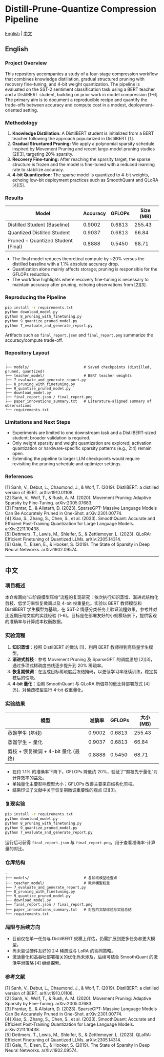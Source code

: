 # Distill-Prune-Quantize Compression Pipeline

[English](#english) | [中文](#中文)

## English

### Project Overview

This repository accompanies a study of a four-stage compression workflow that combines knowledge distillation, gradual structured pruning with recovery fine-tuning, and 4-bit weight quantization. The pipeline is evaluated on the SST-2 sentiment classification task using a BERT teacher and a DistilBERT student, building on prior work in model compression [1-6]. The primary aim is to document a reproducible recipe and quantify the trade-offs between accuracy and compute cost in a modest, deployment-oriented setting.

### Methodology

1. **Knowledge Distillation:** A DistilBERT student is initialized from a BERT teacher following the approach popularized in DistilBERT [1].
2. **Gradual Structured Pruning:** We apply a polynomial sparsity schedule inspired by Movement Pruning and recent large-model pruning studies [2][3], targeting 20% sparsity.
3. **Recovery Fine-tuning:** After reaching the sparsity target, the sparse structure is frozen and the model is fine-tuned with a reduced learning rate to stabilize accuracy.
4. **4-bit Quantization:** The sparse model is quantized to 4-bit weights, echoing low-bit deployment practices such as SmoothQuant and QLoRA [4][5].

### Results

| Model                                | Accuracy | GFLOPs | Size (MB) |
|--------------------------------------|----------|--------|-----------|
| Distilled Student (Baseline)         | 0.9002   | 0.6813 | 255.43    |
| Quantized Distilled Student          | 0.9037   | 0.6813 | 66.84     |
| Pruned + Quantized Student (Final)   | 0.8888   | 0.5450 | 68.71     |

- The final model reduces theoretical compute by ~20% versus the distilled baseline with a 1.1% absolute accuracy drop.
- Quantization alone mainly affects storage; pruning is responsible for the GFLOPs reduction.
- The workflow highlights where recovery fine-tuning is necessary to maintain accuracy after pruning, echoing observations from [2][3].

### Reproducing the Pipeline

```bash
pip install -r requirements.txt
python download_model.py
python 8_pruning_with_finetuning.py
python 9_quantize_pruned_model.py
python 7_evaluate_and_generate_report.py
```

Artifacts such as `final_report.json` and `final_report.png` summarize the accuracy/compute trade-off.

### Repository Layout

```
.
├── models/                         # Saved checkpoints (distilled, pruned, quantized)
├── teacher_model/                  # BERT teacher weights
├── 7_evaluate_and_generate_report.py
├── 8_pruning_with_finetuning.py
├── 9_quantize_pruned_model.py
├── download_model.py
├── final_report.json / final_report.png
├── paper_innovations_summary.txt   # Literature-aligned summary of observations
└── requirements.txt
```

### Limitations and Next Steps

- Experiments are limited to one downstream task and a DistilBERT-sized student; broader validation is required.
- Only weight sparsity and weight quantization are explored; activation quantization or hardware-specific sparsity patterns (e.g., 2:4) remain open.
- Extending the pipeline to larger LLM checkpoints would require revisiting the pruning schedule and optimizer settings.

### References

[1] Sanh, V., Debut, L., Chaumond, J., & Wolf, T. (2019). DistilBERT: a distilled version of BERT. arXiv:1910.01108.  
[2] Sanh, V., Wolf, T., & Rush, A. M. (2020). Movement Pruning: Adaptive Sparsity by Fine-Tuning. arXiv:2005.07683.  
[3] Frantar, E., & Alistarh, D. (2023). SparseGPT: Massive Language Models Can Be Accurately Pruned in One-Shot. arXiv:2301.00774.  
[4] Xiao, S., Zhang, S., Chen, S., et al. (2023). SmoothQuant: Accurate and Efficient Post-Training Quantization for Large Language Models. arXiv:2211.10438.  
[5] Dettmers, T., Lewis, M., Shleifer, S., & Zettlemoyer, L. (2023). QLoRA: Efficient Finetuning of Quantized LLMs. arXiv:2305.14314.  
[6] Gale, T., Elsen, E., & Hooker, S. (2019). The State of Sparsity in Deep Neural Networks. arXiv:1902.09574.

---

## 中文

### 项目概述

本仓库面向“四阶段模型压缩”流程的复现研究：依次执行知识蒸馏、渐进式结构化剪枝、低学习率恢复微调以及 4-bit 权重量化。实验以 BERT 教师模型和 DistilBERT 学生模型为基础，在 SST-2 情感分类任务上验证流程效果，参考并对比近期压缩文献的实践经验 [1-6]。目标是在部署友好的小规模场景下，提供客观的准确率与计算成本权衡数据。

### 实验流程

1. **知识蒸馏**：按照 DistilBERT 的做法 [1]，利用 BERT 教师得到高质量学生模型。
2. **渐进式剪枝**：参考 Movement Pruning 及 SparseGPT 的调度思想 [2][3]，通过多项式稀疏度曲线逐步提升到 20% 稀疏率。
3. **恢复期微调**：在达成目标稀疏度后冻结掩码，以更低学习率继续训练，稳定剪枝后的性能。
4. **4-bit 量化**：沿用 SmoothQuant 与 QLoRA 所倡导的低比特部署范式 [4][5]，对稀疏模型进行 4-bit 权重量化。

### 实验结果

| 模型                               | 准确率  | GFLOPs | 大小 (MB) |
|------------------------------------|---------|--------|-----------|
| 蒸馏学生 (基线)                    | 0.9002  | 0.6813 | 255.43    |
| 蒸馏学生 + 量化                    | 0.9037  | 0.6813 | 66.84     |
| 剪枝 + 恢复微调 + 4-bit 量化 (最终) | 0.8888  | 0.5450 | 68.71     |

- 在约 1.1% 的准确率下降下，GFLOPs 降低约 20%，验证了“剪枝先于量化”对计算效率的益处。
- 单独量化主要影响模型大小；GFLOPs 改善主要来自结构化剪枝。
- 结果印证了文献中关于恢复期微调重要性的观点 [2][3]。

### 复现实验

```bash
pip install -r requirements.txt
python download_model.py
python 8_pruning_with_finetuning.py
python 9_quantize_pruned_model.py
python 7_evaluate_and_generate_report.py
```

运行后可获得 `final_report.json` 与 `final_report.png`，用于查看准确率-计算量的对比。

### 仓库结构

```
.
├── models/                         # 各阶段模型检查点
├── teacher_model/                  # 教师模型权重
├── 7_evaluate_and_generate_report.py
├── 8_pruning_with_finetuning.py
├── 9_quantize_pruned_model.py
├── download_model.py
├── final_report.json / final_report.png
├── paper_innovations_summary.txt   # 对应的文献综述与实验总结
└── requirements.txt
```

### 局限与后续方向

- 目前仅在单一任务与 DistilBERT 规模上评估，仍需扩展到更多任务和更大模型。
- 尚未尝试硬件友好的 2:4 稀疏或与 LoRA 的协同策略。
- 激活量化和高吞吐部署相关的优化尚未涉及，后续可结合 SmoothQuant 的激活平滑策略 [4] 继续探索。

### 参考文献

[1] Sanh, V., Debut, L., Chaumond, J., & Wolf, T. (2019). DistilBERT: a distilled version of BERT. arXiv:1910.01108.  
[2] Sanh, V., Wolf, T., & Rush, A. M. (2020). Movement Pruning: Adaptive Sparsity by Fine-Tuning. arXiv:2005.07683.  
[3] Frantar, E., & Alistarh, D. (2023). SparseGPT: Massive Language Models Can Be Accurately Pruned in One-Shot. arXiv:2301.00774.  
[4] Xiao, S., Zhang, S., Chen, S., et al. (2023). SmoothQuant: Accurate and Efficient Post-Training Quantization for Large Language Models. arXiv:2211.10438.  
[5] Dettmers, T., Lewis, M., Shleifer, S., & Zettlemoyer, L. (2023). QLoRA: Efficient Finetuning of Quantized LLMs. arXiv:2305.14314.  
[6] Gale, T., Elsen, E., & Hooker, S. (2019). The State of Sparsity in Deep Neural Networks. arXiv:1902.09574.
